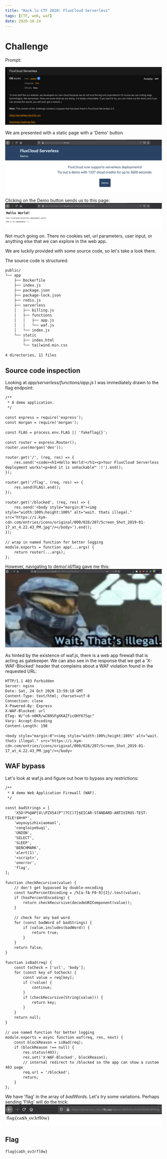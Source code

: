 ```yaml
---
title: "Hack.lu CTF 2020: FluxCloud Serverless"
tags: [CTF, web, waf]
date: 2020-10-24
---
```



# Challenge
Prompt:

![png](/images/hacklu-writeups/serverless-prompt.png)

We are presented with a static page with a 'Demo' button

![png](/images/hacklu-writeups/main-page.png)

Clicking on the Demo button sends us to this page:
![png](/images/hacklu-writeups/demo-page.png)

Not much going on. There no cookies set, url parameters, user input, or anything else that we can explore in the web app. 

We are luckily provided with some source code, so let's take a look there.

The source code is structured:

```
public/
└── app
    ├── Dockerfile
    ├── index.js
    ├── package.json
    ├── package-lock.json
    ├── redis.js
    ├── serverless
    │   ├── billing.js
    │   ├── functions
    │   │   ├── app.js
    │   │   └── waf.js
    │   └── index.js
    └── static
        ├── index.html
        └── tailwind.min.css

4 directories, 11 files
```
## Source code inspection
Looking at <i>app/serverless/functions/app.js</i> I was immediately drawn to the flag endpoint:

```
/**
 * A demo application.
 */

const express = require('express');
const morgan = require('morgan');

const FLAG = process.env.FLAG || 'fakeflag{}';

const router = express.Router();
router.use(morgan('dev'));

router.get('/', (req, res) => {
    res.send('<code><h1>Hello World!</h1><p>Your FluxCloud Serverless deployment works!<p>And it is unhackable™ :)').end();
});

router.get('/flag', (req, res) => {
    res.send(FLAG).end();
});

router.get('/blocked', (req, res) => {
    res.send('<body style="margin:0"><img style="width:100%;height:100%" alt="wait. thats illegal." src="https://i.kym-cdn.com/entries/icons/original/000/028/207/Screen_Shot_2019-01-17_at_4.22.43_PM.jpg"/></body>').end();
});

// wrap in named function for better logging
module.exports = function app(...args) {
    return router(...args);
};
```
However, navigating to demo/:id/flag gave me this:
![png](/images/hacklu-writeups/waf-violation.png)

As hinted by the existence of waf.js, there is a web app firewall that is acting as gatekeeper. 
We can also see in the response that we get a 'X-WAF-Blocked' header that complains about a WAF violation found in the requested URL:
```
HTTP/1.1 403 Forbidden
Server: nginx
Date: Sat, 24 Oct 2020 13:59:18 GMT
Content-Type: text/html; charset=utf-8
Connection: close
X-Powered-By: Express
X-WAF-Blocked: url
ETag: W/"c6-n0KR/wCN9SFgXKAZficOHY67Sqc"
Vary: Accept-Encoding
Content-Length: 198

<body style="margin:0"><img style="width:100%;height:100%" alt="wait. thats illegal." src="https://i.kym-cdn.com/entries/icons/original/000/028/207/Screen_Shot_2019-01-17_at_4.22.43_PM.jpg"/></body>
```

## WAF bypass
Let's look at waf.js and figure out how to bypass any restrictions:
```
/**
 * A demo Web Application Firewall (WAF).
 */

const badStrings = [
    'X5O!P%@AP[4\\PZX54(P^)7CC)7}$EICAR-STANDARD-ANTIVIRUS-TEST-FILE!$H+H*',
    'woyouyizhixiaomaol',
    'conglaiyebuqi',
    'UNION',
    'SELECT',
    'SLEEP',
    'BENCHMARK',
    'alert(1)',
    '<script>',
    'onerror',
    'flag',
];

function checkRecursive(value) {
    // don't get bypassed by double-encoding
    const hasPercentEncoding = /%[a-fA-F0-9]{2}/.test(value);
    if (hasPercentEncoding) {
        return checkRecursive(decodeURIComponent(value));
    }

    // check for any bad word
    for (const badWord of badStrings) {
        if (value.includes(badWord)) {
            return true;
        }
    }
    return false;
}

function isBad(req) {
    const toCheck = ['url', 'body'];
    for (const key of toCheck) {
        const value = req[key];
        if (!value) {
            continue;
        }
        if (checkRecursive(String(value))) {            
            return key;
        }
    }
    return null;
}

// use named function for better logging
module.exports = async function waf(req, res, next) {
    const blockReason = isBad(req);
    if (blockReason !== null) {
        res.status(403);
        res.set('X-WAF-Blocked', blockReason);
        // internal redirect to /blocked so the app can show a custom 403 page
        req.url = '/blocked';
        return;
    }
};
```

We have 'flag' in the array of <i>badWord</i>s. Let's try some variations.
Perhaps sending 'FlAg' will do the trick:
![png](/images/hacklu-writeups/waf-bypass.png)


## Flag
```
flag{ca$h_ov3rfl0w}
```
